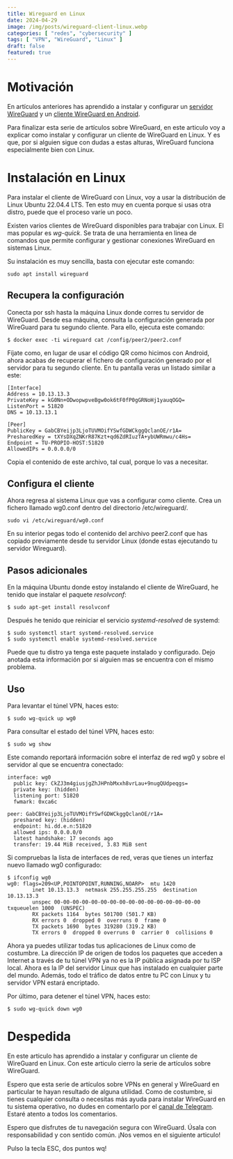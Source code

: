 ```yaml
---
title: Wireguard en Linux
date: 2024-04-29
image: /img/posts/wireguard-client-linux.webp
categories: [ "redes", "cybersecurity" ]
tags: [ "VPN", "WireGuard", "Linux" ]
draft: false
featured: true
---
```


# Motivación

En artículos anteriores has aprendido a instalar y configurar un [servidor WireGuard](/post/2024/wireguard-server) y un [cliente WireGuard en Android](/post/2024/wireguard-client-android).

Para finalizar esta serie de artículos sobre WireGuard, en este articulo voy a explicar como instalar y configurar un cliente de WireGuard en Linux. Y es que, por si alguien sigue con dudas a estas alturas, WireGuard funciona especialmente bien con Linux.

# Instalación en Linux

Para instalar el cliente de WireGuard con Linux, voy a usar la distribución de Linux Ubuntu 22.04.4 LTS. Ten esto muy en cuenta porque si usas otra distro, puede que el proceso varíe un poco.

Existen varios clientes de WireGuard disponibles para trabajar con Linux. El mas popular es *wg-quick*. Se trata de una herramienta en linea de comandos que permite configurar y gestionar conexiones WireGuard en sistemas Linux.

Su instalación es muy sencilla, basta con ejecutar este comando:

```
sudo apt install wireguard
```

## Recupera la configuración

Conecta por ssh hasta la máquina Linux donde corres tu servidor de WireGuard. Desde esa máquina, consulta la configuración generada por WireGuard para tu segundo cliente. Para ello, ejecuta este comando:

```
$ docker exec -ti wireguard cat /config/peer2/peer2.conf
```

Fíjate como, en lugar de usar el código QR como hicimos con Android, ahora acabas de recuperar el fichero de configuración generado por el servidor para tu segundo cliente. En tu pantalla veras un listado similar a este:

```
[Interface]
Address = 10.13.13.3
PrivateKey = kG0Nn+ODwopwpveBgw0ok6tF0fP0gGRNoHj1yauqOGQ=
ListenPort = 51820
DNS = 10.13.13.1

[Peer]
PublicKey = GabCBYeijp3LjoTUVMOifYSwfGDWCkggQclanOE/r1A=
PresharedKey = tXYsDXqZNKrR87Kzt+qd6ZdRIuzTA+ybUWRmwu/c4Hs=
Endpoint = TU-PROPIO-HOST:51820
AllowedIPs = 0.0.0.0/0
```

Copia el contenido de este archivo, tal cual, porque lo vas a necesitar.

## Configura el cliente

Ahora regresa al sistema Linux que vas a configurar como cliente. Crea un fichero llamado wg0.conf dentro del directorio /etc/wireguard/.

```
sudo vi /etc/wireguard/wg0.conf
```

En su interior pegas todo el contenido del archivo peer2.conf que has copiado previamente desde tu servidor Linux (donde estas ejecutando tu servidor Wireguard).

## Pasos adicionales

En la máquina Ubuntu donde estoy instalando el cliente de WireGuard, he tenido que instalar el paquete *resolvconf*:

```
$ sudo apt-get install resolvconf
```

Después he tenido que reiniciar el servicio *systemd-resolved* de systemd:

```
$ sudo systemctl start systemd-resolved.service
$ sudo systemctl enable systemd-resolved.service
```

Puede que tu distro ya tenga este paquete instalado y configurado. Dejo anotada esta información por si alguien mas se encuentra con el mismo problema.

## Uso

Para levantar el túnel VPN, haces esto:

```
$ sudo wg-quick up wg0
```

Para consultar el estado del túnel VPN, haces esto:

```
$ sudo wg show
```

Este comando reportará información sobre el interfaz de red wg0 y sobre el servidor al que se encuentra conectado:

```
interface: wg0
  public key: CkZJ3m4giusjgZhJHPnbMxxh8vrLau+9nugQUdpeqgs=
  private key: (hidden)
  listening port: 51820
  fwmark: 0xca6c

peer: GabCBYeijp3LjoTUVMOifYSwfGDWCkggQclanOE/r1A=
  preshared key: (hidden)
  endpoint: hi.dd.e.n:51820
  allowed ips: 0.0.0.0/0
  latest handshake: 17 seconds ago
  transfer: 19.44 MiB received, 3.83 MiB sent
```

Si compruebas la lista de interfaces de red, veras que tienes un interfaz nuevo llamado wg0 configurado:

```
$ ifconfig wg0
wg0: flags=209<UP,POINTOPOINT,RUNNING,NOARP>  mtu 1420
        inet 10.13.13.3  netmask 255.255.255.255  destination 10.13.13.3
        unspec 00-00-00-00-00-00-00-00-00-00-00-00-00-00-00-00  txqueuelen 1000  (UNSPEC)
        RX packets 1164  bytes 501700 (501.7 KB)
        RX errors 0  dropped 0  overruns 0  frame 0
        TX packets 1690  bytes 319280 (319.2 KB)
        TX errors 0  dropped 0 overruns 0  carrier 0  collisions 0

```

Ahora ya puedes utilizar todas tus aplicaciones de Linux como de costumbre. La dirección IP de origen de todos los paquetes que acceden a Internet a través de tu túnel VPN ya no es la IP pública asignada por tu ISP local. Ahora es la IP del servidor Linux que has instalado en cualquier parte del mundo. Además, todo el tráfico de datos entre tu PC con Linux y tu servidor VPN estará encriptado.

Por último, para detener el túnel VPN, haces esto:

```
$ sudo wg-quick down wg0
```

# Despedida

En este articulo has aprendido a instalar y configurar un cliente de WireGuard en Linux. Con este articulo cierro la serie de artículos sobre WireGuard.

Espero que esta serie de artículos sobre VPNs en general y WireGuard en particular te hayan resultado de alguna utilidad. Como de costumbre, si tienes cualquier consulta o necesitas más ayuda para instalar WireGuard en tu sistema operativo, no dudes en comentarlo por el [canal de Telegram](https://t.me/lateclaescape). Estaré atento a todos los comentarios.

Espero que disfrutes de tu navegación segura con WireGuard. Úsala con responsabilidad y con sentido común. ¡Nos vemos en el siguiente articulo!

Pulso la tecla ESC, dos puntos wq!
